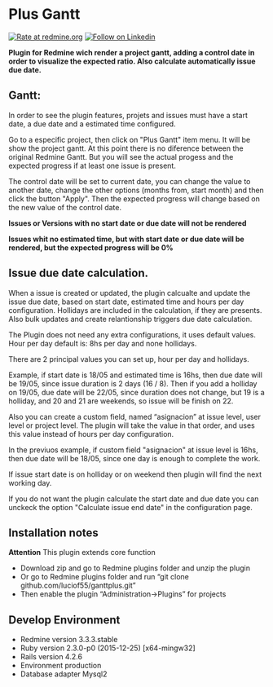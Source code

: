 # Plus Gantt


[![Rate at redmine.org](http://img.shields.io/badge/rate%20at-redmine.org-blue.svg?style=flat)](http://www.redmine.org/plugins/plus_gantt) [![Follow on Linkedin](http://www.farrer.co.uk/Global/Footer%20Icons/footer-linkedin_thumb.png)](https://www.linkedin.com/in/lucioferrero/)

**Plugin for Redmine wich render a project gantt, adding a control date in order to visualize the expected ratio. Also calculate automatically issue due date.**

## Gantt:

In order to see the plugin features, projets and issues must have a start date, a due date and a estimated time configured.

Go to a especific project, then click on "Plus Gantt" item menu. It will be show the project gantt. At this point there is no diference between the original Redmine Gantt. But you will see the actual progess and the expected progress if at least one issue is present.

The control date will be set to current date, you can change the value to another date, change the other options (months from, start month) and then click the button "Apply". Then the expected progress will change based on the new value of the control date.

**Issues or Versions with no start date or due date will not be rendered**

**Issues whit no estimated time, but with start date or due date will be rendered, but the expected progress will be 0%**

## Issue due date calculation.

When a issue is created or updated, the plugin calcualte and update the issue due date, based on start date, estimated time and hours per day configuration. Hollidays are included in the calculation, if they are presents. Also bulk updates and create relantionship triggers due date calculation.

The Plugin does not need any extra configurations, it uses default values. Hour per day default is: 8hs per day and none hollidays.

There are 2 principal values you can set up, hour per day and hollidays.

Example, if start date is 18/05 and estimated time is 16hs, then due date will be 19/05, since issue duration is 2 days (16 / 8). Then if you add a holliday on 19/05, due date will be 22/05, since duration does not change, but 19 is a holliday, and 20 and 21 are weekends, so issue will be finish on 22.

Also you can create a custom field, named “asignacion” at issue level, user level or project level. The plugin will take the value in that order, and uses this value instead of hours per day configuration.

In the previuos example, if custom field "asignacion" at issue level is 16hs, then due date will be 18/05, since one day is enough to complete the work.

If issue start date is on holliday or on weekend then plugin will find the next working day.

If you do not want the plugin calculate the start date and due date you can unckeck the option "Calculate issue end date" in the configuration page.

## Installation notes

**Attention** This plugin extends core function

* Download zip and go to Redmine plugins folder and unzip the plugin 
* Or go to Redmine plugins folder and run “git clone github.com/luciof55/ganttplus.git” 
* Then enable the plugin “Administration->Plugins” for projects

## Develop Environment
* Redmine version                3.3.3.stable
* Ruby version                   2.3.0-p0 (2015-12-25) [x64-mingw32]
* Rails version                  4.2.6
* Environment                    production
* Database adapter               Mysql2
